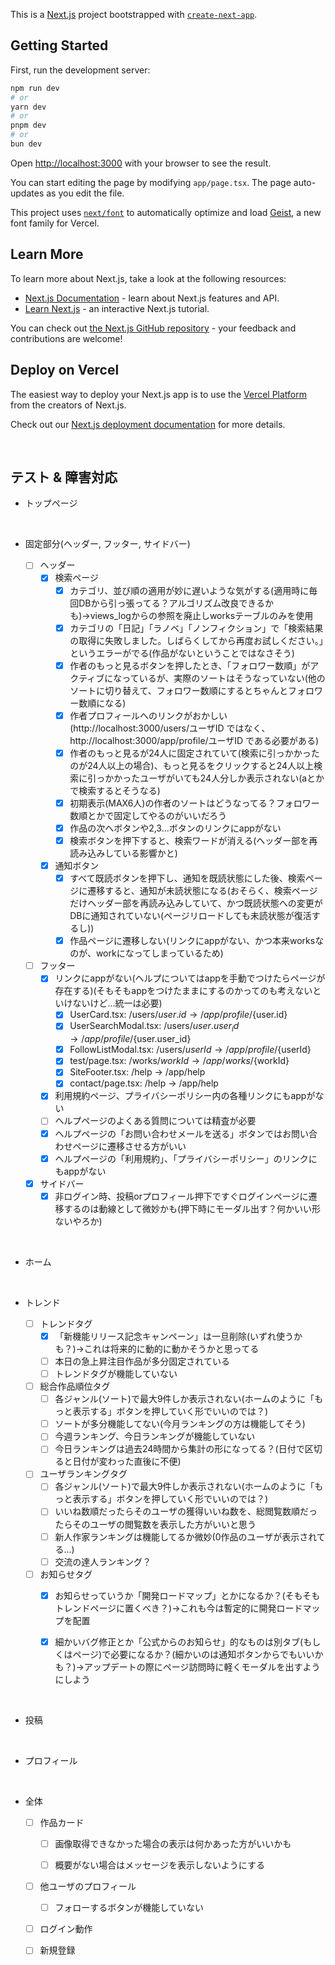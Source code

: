 This is a [Next.js](https://nextjs.org) project bootstrapped with [`create-next-app`](https://nextjs.org/docs/app/api-reference/cli/create-next-app).

## Getting Started

First, run the development server:

```bash
npm run dev
# or
yarn dev
# or
pnpm dev
# or
bun dev
```

Open [http://localhost:3000](http://localhost:3000) with your browser to see the result.

You can start editing the page by modifying `app/page.tsx`. The page auto-updates as you edit the file.

This project uses [`next/font`](https://nextjs.org/docs/app/building-your-application/optimizing/fonts) to automatically optimize and load [Geist](https://vercel.com/font), a new font family for Vercel.

## Learn More

To learn more about Next.js, take a look at the following resources:

- [Next.js Documentation](https://nextjs.org/docs) - learn about Next.js features and API.
- [Learn Next.js](https://nextjs.org/learn) - an interactive Next.js tutorial.

You can check out [the Next.js GitHub repository](https://github.com/vercel/next.js) - your feedback and contributions are welcome!

## Deploy on Vercel

The easiest way to deploy your Next.js app is to use the [Vercel Platform](https://vercel.com/new?utm_medium=default-template&filter=next.js&utm_source=create-next-app&utm_campaign=create-next-app-readme) from the creators of Next.js.

Check out our [Next.js deployment documentation](https://nextjs.org/docs/app/building-your-application/deploying) for more details.

<br>

## テスト & 障害対応

- トップページ


<br>

- 固定部分(ヘッダー, フッター, サイドバー)

  - [ ] ヘッダー
    - [x] 検索ページ
      - [x] カテゴリ、並び順の適用が妙に遅いような気がする(適用時に毎回DBから引っ張ってる？アルゴリズム改良できるかも)→views_logからの参照を廃止しworksテーブルのみを使用
      - [x] カテゴリの「日記」「ラノベ」「ノンフィクション」で「検索結果の取得に失敗しました。しばらくしてから再度お試しください。」というエラーがでる(作品がないということではなさそう)
      - [x] 作者のもっと見るボタンを押したとき、「フォロワー数順」がアクティブになっているが、実際のソートはそうなっていない(他のソートに切り替えて、フォロワー数順にするとちゃんとフォロワー数順になる)
      - [x] 作者プロフィールへのリンクがおかしい(http://localhost:3000/users/ユーザID ではなく、http://localhost:3000/app/profile/ユーザID である必要がある)
      - [x] 作者のもっと見るが24人に固定されていて(検索に引っかかったのが24人以上の場合)、もっと見るをクリックすると24人以上検索に引っかかったユーザがいても24人分しか表示されない(aとかで検索するとそうなる)
      - [x] 初期表示(MAX6人)の作者のソートはどうなってる？フォロワー数順とかで固定してやるのがいいだろう
      - [x] 作品の次へボタンや2,3...ボタンのリンクにappがない
      - [x] 検索ボタンを押下すると、検索ワードが消える(ヘッダー部を再読み込みしている影響かと)
    - [x] 通知ボタン
      - [x] すべて既読ボタンを押下し、通知を既読状態にした後、検索ページに遷移すると、通知が未読状態になる(おそらく、検索ページだけヘッダー部を再読み込みしていて、かつ既読状態への変更がDBに通知されていない(ページリロードしても未読状態が復活するし))
      - [x] 作品ページに遷移しない(リンクにappがない、かつ本来worksなのが、workになってしまっているため)

  - [ ] フッター
    - [x] リンクにappがない(ヘルプについてはappを手動でつけたらページが存在する)(そもそもappをつけたままにするのかってのも考えないといけないけど...統一は必要)
      - [x] UserCard.tsx: /users/${user.id} → /app/profile/${user.id}
      - [x] UserSearchModal.tsx: /users/${user.user_id} → /app/profile/${user.user_id}
      - [x] FollowListModal.tsx: /users/${userId} → /app/profile/${userId}
      - [x] test/page.tsx: /works/${workId} → /app/works/${workId}
      - [x] SiteFooter.tsx: /help → /app/help
      - [x] contact/page.tsx: /help → /app/help
    - [x] 利用規約ページ、プライバシーポリシー内の各種リンクにもappがない
    - [ ] ヘルプページのよくある質問については精査が必要
    - [x] ヘルプページの「お問い合わせメールを送る」ボタンではお問い合わせページに遷移させる方がいい
    - [x] ヘルプページの「利用規約」、「プライバシーポリシー」のリンクにもappがない
       
  - [x] サイドバー
    - [x] 非ログイン時、投稿orプロフィール押下ですぐログインページに遷移するのは動線として微妙かも(押下時にモーダル出す？何かいい形ないやろか)

<br>

- ホーム


<br>

- トレンド

  - [ ] トレンドタグ
    - [x] 「新機能リリース記念キャンペーン」は一旦削除(いずれ使うかも？)→これは将来的に動的に動かそうかと思ってる
    - [ ] 本日の急上昇注目作品が多分固定されている
    - [ ] トレンドタグが機能していない

  - [ ] 総合作品順位タグ
    - [ ] 各ジャンル(ソート)で最大9件しか表示されない(ホームのように「もっと表示する」ボタンを押していく形でいいのでは？)
    - [ ] ソートが多分機能してない(今月ランキングの方は機能してそう)
    - [ ] 今週ランキング、今日ランキングが機能していない
    - [ ] 今日ランキングは過去24時間から集計の形になってる？(日付で区切ると日付が変わった直後に不便)

  - [ ] ユーザランキングタグ
    - [ ] 各ジャンル(ソート)で最大9件しか表示されない(ホームのように「もっと表示する」ボタンを押していく形でいいのでは？)
    - [ ] いいね数順だったらそのユーザの獲得いいね数を、総閲覧数順だったらそのユーザの閲覧数を表示した方がいいと思う
    - [ ] 新人作家ランキングは機能してるか微妙(0作品のユーザが表示されてる...)
    - [ ] 交流の達人ランキング？

  - [ ] お知らせタグ
    - [x] お知らせっていうか「開発ロードマップ」とかになるか？(そもそもトレンドページに置くべき？)→これも今は暫定的に開発ロードマップを配置
    - [x] 細かいバグ修正とか「公式からのお知らせ」的なものは別タブ(もしくはページ)で必要になるか？(細かいのは通知ボタンからでもいいかも？)→アップデートの際にページ訪問時に軽くモーダルを出すようにしよう


<br>

- 投稿


<br>

- プロフィール


<br>

- 全体
  - [ ] 作品カード
    - [ ] 画像取得できなかった場合の表示は何かあった方がいいかも
    - [ ] 概要がない場合はメッセージを表示しないようにする
       

  - [ ] 他ユーザのプロフィール
    - [ ] フォローするボタンが機能していない
       
  - [ ] ログイン動作
  - [ ] 新規登録





















